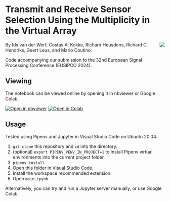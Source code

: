 # Transmit and Receive Sensor Selection Using the Multiplicity in the Virtual Array 

[<img src="https://media.licdn.com/dms/image/D4D0BAQGI3u-J_KWMoA/company-logo_200_200/0/1706800320569/eusipco_logo?e=1726704000&v=beta&t=7LHnNirAwhMmAZVz0c3QYYvG4WW5HC6cnymW7vOyN0k" align="right" max-width="200px"/>](https://eusipcolyon.sciencesconf.org)
By Ids van der Werf, Costas A. Kokke, Richard Heusdens, Richard C. Hendriks, Geert Leus, and Mario Coutino.



Code accompanying our submission to the 32nd European Signal Processing Conference (EUSIPCO 2024).

## Viewing

The notebook can be viewed online by opening it in nbviewer or Google Colab.

[![Open in nbviewer](https://img.shields.io/static/v1?label&message=Open+in+nbviewer&color=343433&style=for-the-badge&logo=jupyter)](https://nbviewer.org/github/CostasAK/eusipco2024/blob/main/main.ipynb)
[![Open in Colab](https://img.shields.io/static/v1?label&message=Open+in+Colab&color=097ABB&style=for-the-badge&logo=googlecolab)](https://colab.research.google.com/github/CostasAK/eusipco2024/blob/main/main.ipynb)

## Usage

Tested using Pipenv and Jupyter in Visual Studio Code on Ubuntu 20.04.

1. `git clone` this repository and `cd` into the directory.
2. (optional) `export PIPENV_VENV_IN_PROJECT=1` to install Pipenv virtual environments into the current project folder.
3. `pipenv install`.
4. Open this folder in Visual Studio Code.
5. Install the workspace recommended extension.
6. Open `main.ipynb`.

Alternatively, you can try and run a Jupyter server manually, or use Google Colab.
